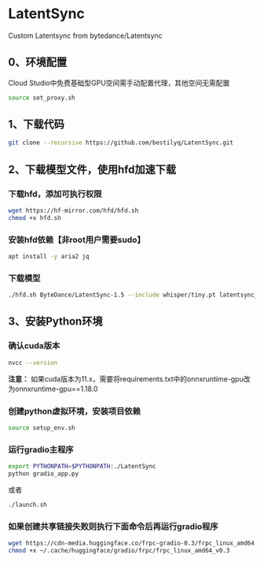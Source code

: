 # LatentSync
Custom Latentsync from bytedance/Latentsync

## 0、环境配置
Cloud Studio中免费基础型GPU空间需手动配置代理，其他空间无需配置
```bash
source set_proxy.sh
```

## 1、下载代码
```bash
git clone --recursive https://github.com/bestilyq/LatentSync.git
```

## 2、下载模型文件，使用hfd加速下载
### 下载hfd，添加可执行权限
```bash
wget https://hf-mirror.com/hfd/hfd.sh
chmod +x hfd.sh
```

### 安装hfd依赖【非root用户需要sudo】
```bash
apt install -y aria2 jq
```

### 下载模型
```bash
./hfd.sh ByteDance/LatentSync-1.5 --include whisper/tiny.pt latentsync_unet.pt --local-dir checkpoints
```

## 3、安装Python环境
### 确认cuda版本
```bash
nvcc --version
```
**注意：** 如果cuda版本为11.x，需要将requirements.txt中的onnxruntime-gpu改为onnxruntime-gpu==1.18.0

### 创建python虚拟环境，安装项目依赖
```bash
source setup_env.sh
```
### 运行gradio主程序
```bash
export PYTHONPATH=$PYTHONPATH:./LatentSync
python gradio_app.py
```
或者
```bash
./launch.sh
```

### 如果创建共享链接失败则执行下面命令后再运行gradio程序
```bash
wget https://cdn-media.huggingface.co/frpc-gradio-0.3/frpc_linux_amd64 -O ~/.cache/huggingface/gradio/frpc/frpc_linux_amd64_v0.3
chmod +x ~/.cache/huggingface/gradio/frpc/frpc_linux_amd64_v0.3
```